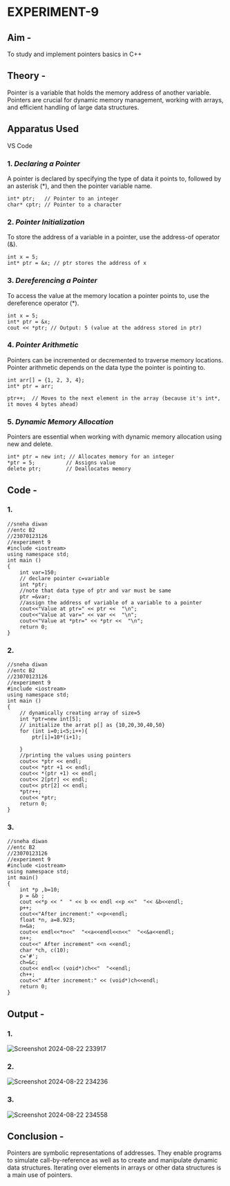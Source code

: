 # EXPERIMENT-9

## Aim -
To study and implement pointers basics in C++

## Theory -
Pointer is a variable that holds the memory address of another variable.<br>
Pointers are crucial for dynamic memory management, working with arrays, and efficient handling of large data structures.

## Apparatus Used
VS Code

### 1. *Declaring a Pointer*
A pointer is declared by specifying the type of data it points to, followed by an asterisk (*), and then the pointer variable name.

```
int* ptr;   // Pointer to an integer
char* cptr; // Pointer to a character
```

### 2. *Pointer Initialization*
To store the address of a variable in a pointer, use the address-of operator (&).

```
int x = 5;
int* ptr = &x; // ptr stores the address of x
```

### 3. *Dereferencing a Pointer*
To access the value at the memory location a pointer points to, use the dereference operator (*).

```
int x = 5;
int* ptr = &x;
cout << *ptr; // Output: 5 (value at the address stored in ptr)
```

### 4. *Pointer Arithmetic*
Pointers can be incremented or decremented to traverse memory locations. Pointer arithmetic depends on the data type the pointer is pointing to.

```
int arr[] = {1, 2, 3, 4};
int* ptr = arr;

ptr++;  // Moves to the next element in the array (because it's int*, it moves 4 bytes ahead)
```

### 5. *Dynamic Memory Allocation*
Pointers are essential when working with dynamic memory allocation using new and delete.

```
int* ptr = new int; // Allocates memory for an integer
*ptr = 5;          // Assigns value
delete ptr;        // Deallocates memory
```

## Code -
### 1.
```
//sneha diwan
//entc B2
//23070123126
//experiment 9
#include <iostream>
using namespace std;
int main ()
{
    int var=150;
    // declare pointer c=variable
    int *ptr;
    //note that data type of ptr and var must be same
    ptr =&var;
    //assign the address of variable of a variable to a pointer 
    cout<<"Value at ptr=" << ptr <<  "\n";
    cout<<"Value at var=" << var <<  "\n";
    cout<<"Value at *ptr=" << *ptr <<  "\n";
    return 0;
}
```

### 2.
```
//sneha diwan
//entc B2
//23070123126
//experiment 9
#include <iostream>
using namespace std;
int main () 
{
    // dynamically creating array of size=5
    int *ptr=new int[5];
    // initialize the arrat p[] as {10,20,30,40,50}
    for (int i=0;i<5;i++){
        ptr[i]=10*(i+1);

    }
    //printing the values using pointers
    cout<< *ptr << endl;
    cout<< *ptr +1 << endl;
    cout<< *(ptr +1) << endl;   
    cout<< 2[ptr] << endl; 
    cout<< ptr[2] << endl; 
    *ptr++;
    cout<< *ptr;
    return 0;
}
```

### 3.
```
//sneha diwan
//entc B2
//23070123126
//experiment 9
#include <iostream>
using namespace std;
int main()
{
    int *p ,b=10;
    p = &b ;
    cout <<*p << "  " << b << endl <<p <<"  "<< &b<<endl;
    p++;
    cout<<"After increment:" <<p<<endl;
    float *n, a=8.923;
    n=&a;
    cout<< endl<<*n<<"  "<<a<<endl<<n<<"  "<<&a<<endl;
    n++;
    cout<<" After increment" <<n <<endl;
    char *ch, c(10);
    c='#';
    ch=&c;
    cout<< endl<< (void*)ch<<"  "<<endl;
    ch++;
    cout<<" After increment:" << (void*)ch<<endl;
    return 0;
}
```

## Output -
### 1.
![Screenshot 2024-08-22 233917](https://github.com/user-attachments/assets/71baf49a-0e5f-4683-8127-3b1090b29881)
### 2.
![Screenshot 2024-08-22 234236](https://github.com/user-attachments/assets/6f1afdae-ae03-468b-9673-40bc1c219a09)
### 3.
![Screenshot 2024-08-22 234558](https://github.com/user-attachments/assets/d710e05f-5a1e-4dd1-8c35-77bdacbddf86)


## Conclusion -
Pointers are symbolic representations of addresses. They enable programs to simulate call-by-reference as well as to create and manipulate dynamic data structures. Iterating over elements in arrays or other data structures is a main use of pointers.
